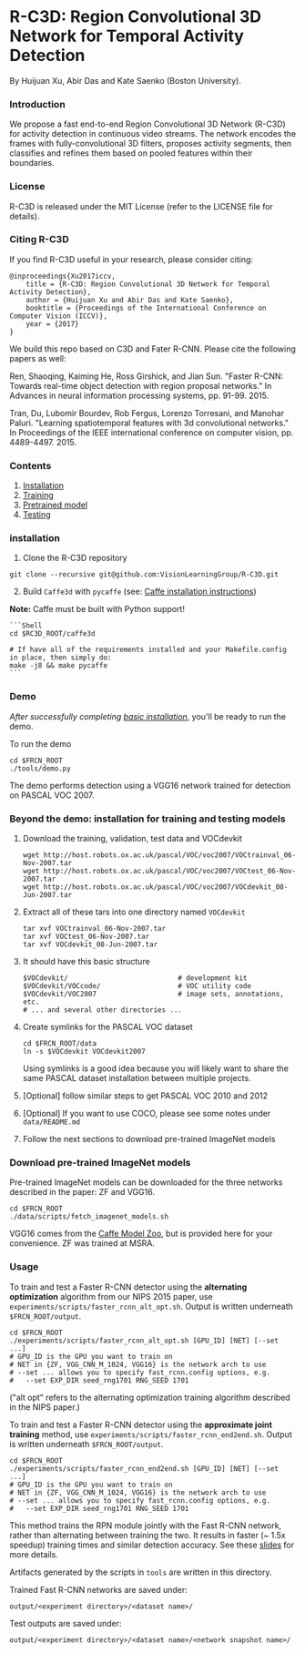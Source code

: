 # R-C3D: Region Convolutional 3D Network for Temporal Activity Detection

By Huijuan Xu, Abir Das and Kate Saenko (Boston University).

### Introduction

We propose a fast end-to-end Region Convolutional 3D Network (R-C3D) for activity detection in continuous video streams. The network encodes the frames with fully-convolutional 3D filters, proposes activity segments, then classifies and refines them based on pooled features within their boundaries.

### License

R-C3D is released under the MIT License (refer to the LICENSE file for details).

### Citing R-C3D

If you find R-C3D useful in your research, please consider citing:

    @inproceedings{Xu2017iccv,
        title = {R-C3D: Region Convolutional 3D Network for Temporal Activity Detection},
        author = {Huijuan Xu and Abir Das and Kate Saenko},
        booktitle = {Proceedings of the International Conference on Computer Vision (ICCV)},
        year = {2017}
    }

We build this repo based on C3D and Fater R-CNN. Please cite the following papers as well:

Ren, Shaoqing, Kaiming He, Ross Girshick, and Jian Sun. "Faster R-CNN: Towards real-time object detection with region proposal networks." In Advances in neural information processing systems, pp. 91-99. 2015.

Tran, Du, Lubomir Bourdev, Rob Fergus, Lorenzo Torresani, and Manohar Paluri. "Learning spatiotemporal features with 3d convolutional networks." In Proceedings of the IEEE international conference on computer vision, pp. 4489-4497. 2015.       

### Contents
1. [Installation](#installation)
2. [Training](#requirements-hardware)
3. [Pretrained model](#installation-sufficient-for-the-demo)
4. [Testing](#demo)

### installation

1. Clone the R-C3D repository
  ```Shell
  git clone --recursive git@github.com:VisionLearningGroup/R-C3D.git
  ```
  
2. Build `Caffe3d` with `pycaffe` (see: [Caffe installation instructions](http://caffe.berkeleyvision.org/installation.html))

  **Note:** Caffe must be built with Python support!
  
    ```Shell
    cd $RC3D_ROOT/caffe3d

    # If have all of the requirements installed and your Makefile.config in place, then simply do:
    make -j8 && make pycaffe
    ```

### Demo

*After successfully completing [basic installation](#installation-sufficient-for-the-demo)*, you'll be ready to run the demo.

To run the demo
```Shell
cd $FRCN_ROOT
./tools/demo.py
```
The demo performs detection using a VGG16 network trained for detection on PASCAL VOC 2007.

### Beyond the demo: installation for training and testing models
1. Download the training, validation, test data and VOCdevkit

	```Shell
	wget http://host.robots.ox.ac.uk/pascal/VOC/voc2007/VOCtrainval_06-Nov-2007.tar
	wget http://host.robots.ox.ac.uk/pascal/VOC/voc2007/VOCtest_06-Nov-2007.tar
	wget http://host.robots.ox.ac.uk/pascal/VOC/voc2007/VOCdevkit_08-Jun-2007.tar
	```

2. Extract all of these tars into one directory named `VOCdevkit`

	```Shell
	tar xvf VOCtrainval_06-Nov-2007.tar
	tar xvf VOCtest_06-Nov-2007.tar
	tar xvf VOCdevkit_08-Jun-2007.tar
	```

3. It should have this basic structure

	```Shell
  	$VOCdevkit/                           # development kit
  	$VOCdevkit/VOCcode/                   # VOC utility code
  	$VOCdevkit/VOC2007                    # image sets, annotations, etc.
  	# ... and several other directories ...
  	```

4. Create symlinks for the PASCAL VOC dataset

	```Shell
    cd $FRCN_ROOT/data
    ln -s $VOCdevkit VOCdevkit2007
    ```
    Using symlinks is a good idea because you will likely want to share the same PASCAL dataset installation between multiple projects.
5. [Optional] follow similar steps to get PASCAL VOC 2010 and 2012
6. [Optional] If you want to use COCO, please see some notes under `data/README.md`
7. Follow the next sections to download pre-trained ImageNet models

### Download pre-trained ImageNet models

Pre-trained ImageNet models can be downloaded for the three networks described in the paper: ZF and VGG16.

```Shell
cd $FRCN_ROOT
./data/scripts/fetch_imagenet_models.sh
```
VGG16 comes from the [Caffe Model Zoo](https://github.com/BVLC/caffe/wiki/Model-Zoo), but is provided here for your convenience.
ZF was trained at MSRA.

### Usage

To train and test a Faster R-CNN detector using the **alternating optimization** algorithm from our NIPS 2015 paper, use `experiments/scripts/faster_rcnn_alt_opt.sh`.
Output is written underneath `$FRCN_ROOT/output`.

```Shell
cd $FRCN_ROOT
./experiments/scripts/faster_rcnn_alt_opt.sh [GPU_ID] [NET] [--set ...]
# GPU_ID is the GPU you want to train on
# NET in {ZF, VGG_CNN_M_1024, VGG16} is the network arch to use
# --set ... allows you to specify fast_rcnn.config options, e.g.
#   --set EXP_DIR seed_rng1701 RNG_SEED 1701
```

("alt opt" refers to the alternating optimization training algorithm described in the NIPS paper.)

To train and test a Faster R-CNN detector using the **approximate joint training** method, use `experiments/scripts/faster_rcnn_end2end.sh`.
Output is written underneath `$FRCN_ROOT/output`.

```Shell
cd $FRCN_ROOT
./experiments/scripts/faster_rcnn_end2end.sh [GPU_ID] [NET] [--set ...]
# GPU_ID is the GPU you want to train on
# NET in {ZF, VGG_CNN_M_1024, VGG16} is the network arch to use
# --set ... allows you to specify fast_rcnn.config options, e.g.
#   --set EXP_DIR seed_rng1701 RNG_SEED 1701
```

This method trains the RPN module jointly with the Fast R-CNN network, rather than alternating between training the two. It results in faster (~ 1.5x speedup) training times and similar detection accuracy. See these [slides](https://www.dropbox.com/s/xtr4yd4i5e0vw8g/iccv15_tutorial_training_rbg.pdf?dl=0) for more details.

Artifacts generated by the scripts in `tools` are written in this directory.

Trained Fast R-CNN networks are saved under:

```
output/<experiment directory>/<dataset name>/
```

Test outputs are saved under:

```
output/<experiment directory>/<dataset name>/<network snapshot name>/
```
